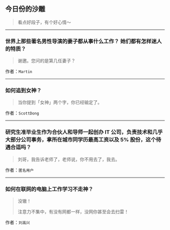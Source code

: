## 今日份的沙雕

> 看点好段子，有个好心情～


 
---

### 世界上那些著名男性导演的妻子都从事什么工作？  她们都有怎样迷人的特质？

> 谢邀。您问的是第几任妻子？


作者：`Martin`

---

### 如何追到女神？

> 当你提到「女神」两个字，你已经输定了。


作者：`ScottDong`

---

### 研究生准毕业生作为合伙人和导师一起创办 IT 公司，负责技术和几乎大部分公司事务，拿所在城市同学历最高工资以及 5% 股份，这个待遇合适吗？

> 刘哥，我告诉老师了，老师说，你不用去了，我去。


作者：`匿名用户`

---

### 如何在联网的电脑上工作学习不走神？

> 没辙！
> 
> 注意力不集中，有没有网都一样，没网你甚至会去扫雷！


作者：`刘高兴`